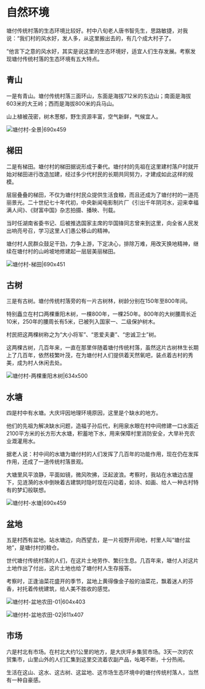 # 自然环境
塘付传统村落的生态环境比较好。村中八旬老人唐书智先生，思路敏捷，对我说：“我们村的风水好，发人多，从这里搬出去的，有几个成大村子了。

”他言下之意的风水好，其实是说这里的生态环境好，适宜人们生存发展。考察发现塘付传统村落的生态环境有五大特点。

## 青山
一是有青山。塘付传统村落三面环山，东面是海拔712米的东边山；南面是海拔603米的大王岭；西而是海拔800米的兵马山。

山上植被茂密，树木葱郁，野生资源丰富，空气新鲜，气候宜人。

![塘付村-全景|690x459](https://cdn.ossez.com/discourse-uploads/original/2X/5/559dc7b35cf2dabee88b3e67cd1e7674beef7297.jpeg ':size=690')


## 梯田
二是有梯田。塘付村的梯田据说形成于秦代。塘付村的先祖在这里建村落户时就开始对梯田进行改造加建，经过多少代村民的长期共同努力，才建成如此这样的规模。

层层叠叠的梯田，不仅为塘付村民众提供生活食粮，而且还成为了塘付村的一道亮丽景光。二十世纪七十年代初，中央新闻电影制片厂《引出千年阴河水，迎来幸福满人间》、《财富中国》杂志拍摄、播映、刊载。

当时任湖南省委书记、后被推选国家主席的华国锋同志曾来到这里，向全省人民发出响亮号召，学习这里人们愚公移山的精神。

塘付村人民群众鼓足干劲，力争上游，下定决心，排除万难，用改天换地精神，继续在塘付村的山岭坡地修建起一层层美丽梯田。

![塘付村-梯田|690x451](https://cdn.ossez.com/discourse-uploads/original/2X/5/59bc4f31bedb8ba1b960229e5b02a558cbebbf02.jpeg ':size=690')


## 古树
三是有古树。塘付传统村落旁的有一片古树林，树龄分别在150年至800年间。

特别矗立在村口两棵重阳木树，一棵800年，一棵250年。800年的大树腰周长近10米，250年的腰周长有5米，已被列入国家一、二级保护树木。

村民把这两棵树称之为“大小将军”、“恩爱夫妻”、“忠诚卫士”树。

这两棵古树，几百年来，一直在那里伴随着塘付传统村落，虽然这片古树林生长期上了几百年，依然枝繁叶茂，在为塘付村人们提供着天然氧吧，装点着古村的秀美，成为村人休闲去处。

![塘付村-两棵重阳木树|634x500](https://cdn.ossez.com/discourse-uploads/optimized/2X/3/395b8adcda241b3c0e1a1a69d08f9666931d5bdd_2_634x500.jpeg ':size=620')


## 水塘
四是村中有水塘。大庆坪因地理环境原因，这里是个缺水的地方。

他们的先祖为解决缺水问题，造福子孙后代，利用泉水眼在村中间修建一口水面近2100平方米的长方形大水塘，积蓄地下水，用来保障村里消防安全，大旱补充农业溉灌用水。

据老人说：村中间的水塘为塘付村的人们发挥了几百年的功能作用，现在仍在发挥作用，还成了一道传统村落景观。

大塘里风平浪静，平面如镜，微风吹拂，泛起波浪。考察时，我站在水塘边古屋下，见涟漪的水中倒映着古建筑时隐时现在闪动着，如诗、如画、给人一种古村特有的梦幻般联想。

![塘付村-水塘|690x459](https://cdn.ossez.com/discourse-uploads/original/2X/7/72a9931b20a80d1281e2065f5a5cb677f38b42e3.jpeg ':size=690')


## 盆地
五是村西有盆地。站水塘边，向西望去，是一片视野开阔地，村里人叫“塘付盆地”，是塘付村的粮仓。

世代塘付传统村落的人们，在这片土地劳作、繁衍生息。几百年来，塘付人对这片土地作出了付出，这片土地也给了塘付村人生存报答。

考察时，正逢油菜花盛开的季节，盆地上黄得像金子般的油菜花，飘着迷人的芬香，衬托着传统建筑，给人美不胜收的感觉。

![塘付村-盆地农田-01|604x403](https://cdn.ossez.com/discourse-uploads/original/2X/d/d78d1af0e88700631407e5ecf98a4b2829e986c1.jpeg ':size=600')

![塘付村-盆地农田-02|611x407](https://cdn.ossez.com/discourse-uploads/original/2X/a/a9fa043f7dd9717d5e557512d1f12763ecb5cd80.jpeg ':size=600')


## 市场
六是村北有市场。在村北大约1公里的地方，是大庆坪乡集贸市场。3天一次的农贸集市，山里山外的人们汇集到这里交流着农副产品，吆喝不断，十分热闹。

生活在这山、这水、这古树、这盆地、这市场生态环境中的塘付传统村落人，当然有一种自豪感。